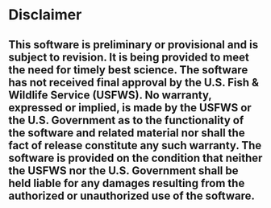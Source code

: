 # Disclaimer 

## This software is preliminary or provisional and is subject to revision. It is being provided to meet the need for timely best science. The software has not received final approval by the U.S. Fish & Wildlife Service (USFWS). No warranty, expressed or implied, is made by the USFWS or the U.S. Government as to the functionality of the software and related material nor shall the fact of release constitute any such warranty. The software is provided on the condition that neither the USFWS nor the U.S. Government shall be held liable for any damages resulting from the authorized or unauthorized use of the software.
